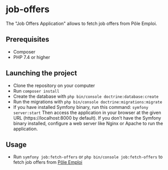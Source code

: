 # job-offers
The "Job Offers Application" allows to fetch job offers from Pôle Emploi. 

## Prerequisites
* Composer
* PHP 7.4 or higher

## Launching the project

* Clone the repository on your computer
* Run `composer install`
* Create the database with `php bin/console doctrine:database:create`
* Run the migrations with `php bin/console doctrine:migrations:migrate`
* If you have installed Symfony binary, run this command: `symfony server:start`
Then access the application in your browser at the given URL (https://localhost:8000 by default).
If you don't have the Symfony binary installed, configure a web server like Nginx or Apache to run the application.

## Usage
* Run `symfony job:fetch-offers` or `php bin/console job:fetch-offers` to fetch job offers from [Pôle Emploi](https://pole-emploi.io/data/api/offres-emploi)
